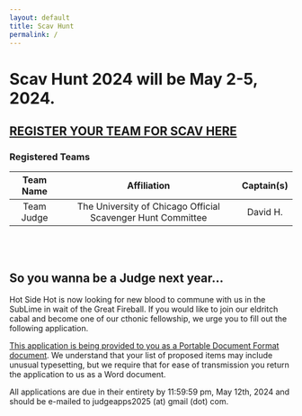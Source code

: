 ```yaml
---
layout: default
title: Scav Hunt
permalink: /
---
```


# Scav Hunt 2024 will be May 2-5, 2024.

## [REGISTER YOUR TEAM FOR SCAV HERE](https://forms.gle/G62uqfaLhfwbKjee6)

### Registered Teams

| Team Name | Affiliation | Captain(s) |
| :---: | :---: | :---: |
| Team Judge | The University of Chicago Official Scavenger Hunt Committee | David H. |

<br />
<br />

## So you wanna be a Judge next year...

Hot Side Hot is now looking for new blood to commune with us in the SubLime in wait of the Great Fireball. If you would like to join our eldritch cabal and become one of our cthonic fellowship, we urge you to fill out the following application.

[This application is being provided to you as a Portable Document Format document](../assets/files/JudgeApplication2425.pdf). We understand that your list of proposed items may include unusual typesetting, but we require that for ease of transmission you return the application to us as a Word document.

All applications are due in their entirety by 11:59:59 pm, May 12th, 2024 and should be e-mailed to judgeapps2025 (at) gmail (dot) com.